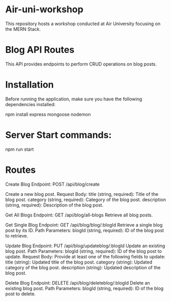 # Air-uni-workshop
This repository hosts a workshop conducted at Air University focusing on the MERN Stack.

# Blog API Routes
This API provides endpoints to perform CRUD operations on blog posts.

# Installation
Before running the application, make sure you have the following dependencies installed:

npm install express mongoose nodemon

# Server Start commands:

npm run start

# Routes
Create Blog
Endpoint: POST /api/blog/create

Create a new blog post.
Request Body:
title (string, required): Title of the blog post.
category (string, required): Category of the blog post.
description (string, required): Description of the blog post.

Get All Blogs
Endpoint: GET /api/blog/all-blogs
Retrieve all blog posts.

Get Single Blog
Endpoint: GET /api/blog/blog/:blogId
Retrieve a single blog post by its ID.
Path Parameters:
blogId (string, required): ID of the blog post to retrieve.

Update Blog
Endpoint: PUT /api/blog/updateblog/:blogId
Update an existing blog post.
Path Parameters:
blogId (string, required): ID of the blog post to update.
Request Body:
Provide at least one of the following fields to update:
title (string): Updated title of the blog post.
category (string): Updated category of the blog post.
description (string): Updated description of the blog post.

Delete Blog
Endpoint: DELETE /api/blog/deleteblog/:blogId
Delete an existing blog post.
Path Parameters:
blogId (string, required): ID of the blog post to delete.
